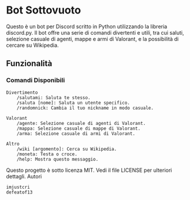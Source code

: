 # Bot Sottovuoto

Questo è un bot per Discord scritto in Python utilizzando la libreria discord.py. Il bot offre una serie di comandi divertenti e utili, tra cui saluti, selezione casuale di agenti, mappe e armi di Valorant, e la possibilità di cercare su Wikipedia.

## Funzionalità
### Comandi Disponibili

    Divertimento
        /salutami: Saluta te stesso.
        /saluta [nome]: Saluta un utente specifico.
        /randomnick: Cambia il tuo nickname in modo casuale.

    Valorant
        /agente: Selezione casuale di agenti di Valorant.
        /mappa: Selezione casuale di mappe di Valorant.
        /arma: Selezione casuale di armi di Valorant.

    Altro
        /wiki [argomento]: Cerca su Wikipedia.
        /moneta: Testa o croce.
        /help: Mostra questo messaggio.

Questo progetto è sotto licenza MIT. Vedi il file LICENSE per ulteriori dettagli.
Autori

    imjustcri
    defeatof13
